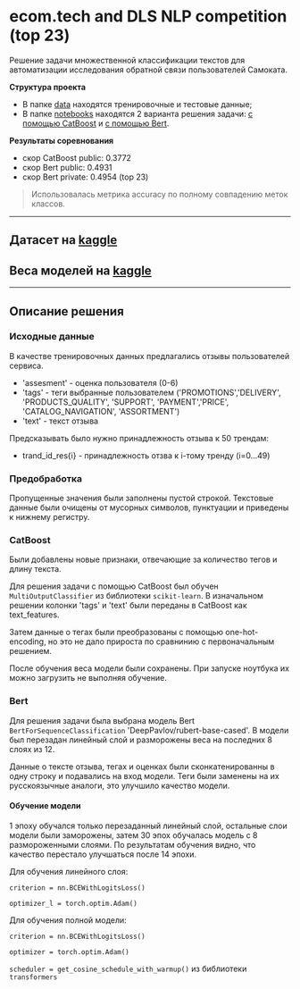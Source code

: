 # ecom.tech and DLS NLP competition (top 23)

Решение задачи множественной классификации текстов для автоматизации исследования обратной связи пользователей Самоката.

**Структура проекта**

* В папке [data](data) находятся тренировочные и тестовые данные;
* В папке [notebooks](notebooks) находятся 2 варианта решения задачи: [с помощью CatBoost](notebooks/solution_cb.ipynb) и [с помощью Bert](notebooks/solution-bert.ipynb).

**Результаты соревнования**
- скор CatBoost public: 0.3772
- скор Bert public: 0.4931
- скор Bert private: 0.4954 (top 23)

> Использовалась метрика accuracy по полному совпадению меток классов.

_____

Датасет на [kaggle](https://www.kaggle.com/datasets/markovka/dataset-for-ecom-t-and-dls-workshop)
--
Веса моделей на [kaggle](https://www.kaggle.com/datasets/markovka/weights-of-cb-and-bert-model-for-ecom-t-x-dls)
--
_____

## Описание решения
### Исходные данные
В качестве тренировочных данных предлагались отзывы пользователей сервиса.
- 'assesment' - оценка пользователя (0-6)
- 'tags' - теги выбранные пользователем ('PROMOTIONS','DELIVERY', 'PRODUCTS_QUALITY', 'SUPPORT', 'PAYMENT','PRICE', 'CATALOG_NAVIGATION', 'ASSORTMENT') 
- 'text' - текст отзыва

Предсказывать было нужно принадлежность отзыва к 50 трендам:
- trand_id_res{i} - принадлежность отзва к i-тому тренду (i=0...49)

### Предобработка
Пропущенные значения были заполнены пустой строкой.
Текстовые данные были очищены от мусорных символов, пунктуации и приведены к нижнему регистру.

### CatBoost
Были добавлены новые признаки, отвечающие за количество тегов и длину текста. 

Для решения задачи с помощью CatBoost был обучен ```MultiOutputClassifier``` из библиотеки ```scikit-learn```.
В изначальном решении колонки 'tags' и 'text' были переданы в CatBoost как text_features.

Затем данные о тегах были преобразованы с помощью one-hot-encoding, но это не дало прироста по сравнинию с первоначальным решением.

После обучения веса модели были сохранены. При запуске ноутбука их можно загрузить не выполняя обучение.

### Bert
Для решения задачи была выбрана модель Bert ```BertForSequenceClassification``` 'DeepPavlov/rubert-base-cased'.
В модели был перезадан линейный слой и разморожены веса на последних 8 слоях из 12.

Данные о тексте отзыва, тегах и оценках были сконкатенированны в одну строку и подавались на вход модели.
Теги были заменены на их русскоязычные аналоги, это улучшило качество модели.

#### Обучение модели
1 эпоху обучался только перезаданный линейный слой, остальные слои модели были заморожены, затем 30 эпох обучалась модель с 8 размороженными слоями. По результатам обучения видно, что качество перестало улучшаться после 14 эпохи.

Для обучения линейного слоя:

```criterion = nn.BCEWithLogitsLoss()```

```optimizer_l = torch.optim.Adam()```

Для обучения полной модели:

```criterion = nn.BCEWithLogitsLoss()```

```optimizer = torch.optim.Adam()```

```scheduler = get_cosine_schedule_with_warmup()``` из библиотеки ```transformers```
